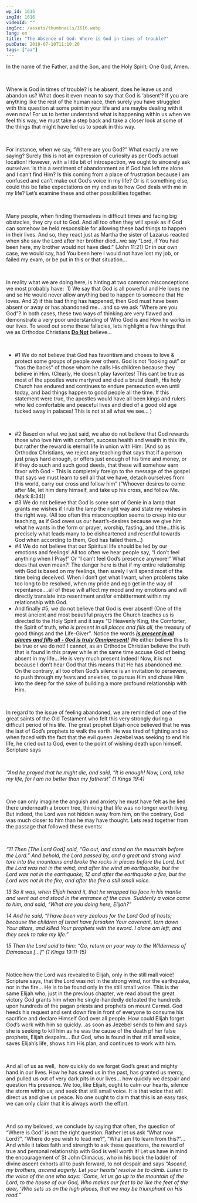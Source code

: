 ```yaml
---
wp_id: 1615
imgId: 1616
videoId: ""
imgSrc: /assets/thumbnails/1616.webp
lang: en
title: "The Absence of God: Where is God in times of trouble?"
pubDate: 2019-07-10T11:10:20
tags: ["aa"]
---
```


<p>In the name of the Father, and the Son, and the Holy Spirit; One God, Amen.</p>
<p>&nbsp;</p>
<p>Where is God in times of trouble? Is he absent, does he leave us and abandon us? What does it even mean to say that God is ‘absent’? If you are anything like the rest of the human race, then surely you have struggled with this question at some point in your life and are maybe dealing with it even now! For us to better understand what is happening within us when we feel this way, we must take a step back and take a closer look at some of the things that might have led us to speak in this way.</p>
<p>&nbsp;</p>
<p>For instance, when we say, “Where are you God?” What exactly are we saying? Surely this is not an expression of curiosity as per God’s actual location! However, with a little bit of introspection, we ought to sincerely ask ourselves ‘is this a sentiment of abandonment as if God has left me alone and I can’t find Him? Is this coming from a place of frustration because I am confused and can’t make out God’s voice in my life? Or is it something else, could this be false expectations on my end as to how God deals with me in my life? Let’s examine these and other possibilities together.</p>
<p>&nbsp;</p>
<p>Many people, when finding themselves in difficult times and facing big obstacles, they cry out to God. And all too often they will speak as if God can somehow be held responsible for allowing these bad things to happen in their lives. And so, they react just as Martha the sister of Lazarus reacted when she saw the Lord after her brother died…we say “Lord, if You had been here, my brother would not have died.” (John 11:21) Or in our own case, we would say, had You been here I would not have lost my job, or failed my exam, or be put in this or that situation…</p>
<p>&nbsp;</p>
<p>In reality what we are doing here, is hinting at two common misconceptions we most probably have:  1) We say that God is all powerful and He loves me and so He would never allow anything bad to happen to someone that He loves. And 2) if this bad thing has happened, then God must have been absent or away or has abandoned me… and so we ask “Where are you God”? In both cases, these two ways of thinking are very flawed and demonstrate a very poor understanding of Who God is and How he works in our lives. To weed out some these fallacies, lets highlight a few things that we as Orthodox Christians <strong><u>Do Not</u></strong> believe…</p>
<p>&nbsp;</p>
<ul>
<li>#1 We do not believe that God has favoritism and choses to love &amp; protect some groups of people over others. God is not “looking out” or “has the backs” of those whom he calls His children because they believe in Him. (Clearly, He doesn’t play favorites! This cant be true as most of the apostles were martyred and died a brutal death, His holy Church has endured and continues to endure persecution even until today, and bad things happen to good people all the time. If this statement were true, the apostles would have all been kings and rulers who led comfortable and peaceful lives and died of a good old age tucked away in palaces! This is not at all what we see… )</li>
</ul>
<p>&nbsp;</p>
<ul>
<li>#2 Based on what we just said, we also do not believe that God rewards those who love him with comfort, success health and wealth in this life, but rather the reward is eternal life in union with Him. (And so as Orthodox Christians, we reject any teaching that says that if a person just prays hard enough, or offers just enough of his time and money, or if they do such and such good deeds, that these will somehow earn favor with God - This is completely foreign to the message of the gospel that says we must learn to sell all that we have, detach ourselves from this world, carry our cross and follow him” (“Whoever desires to come after Me, let him deny himself, and take up his cross, and follow Me. (Mark 8:34))</li>
<li>#3 We do not believe that God is some sort of Genie in a lamp that grants me wishes if I rub the lamp the right way and state my wishes in the right way. (All too often this misconception seems to creep into our teaching, as if God owes us our heart’s-desires because we give him what he wants in the form or prayer, worship, fasting, and tithe…this is precisely what leads many to be disheartened and resentful towards God when according to them, God has failed them…)</li>
<li>#4 We do not believe that our Spiritual life should be led by our emotions and feelings! All too often we hear people say, “I don’t feel anything when I Pray!” Or “I can’t feel God’s presence anymore!” What does that even mean?! The danger here is that if my entire relationship with God is based on my feelings, then surely I will spend most of the time being deceived. When I don’t get what I want, when problems take too long to be resolved, when my pride and ego get in the way of repentance….all of these will affect my mood and my emotions and will directly translate into resentment and/or embitterment within my relationship with God.</li>
<li>And finally #5, we do not believe that God is ever absent! (One of the most ancient and most beautiful prayers the Church teaches us is directed to the Holy Spirit and it says “O Heavenly King, the Comforter, the Spirit of truth, <em>who is present in all places and fills all</em>, the treasury of good things and the Life-Giver”. Notice the words <strong><em><u>is present in all places and fills all - God is truly Omnipresent!</u></em></strong> We either believe this to be true or we do not! I cannot, as an Orthodox Christian believe the truth that is found in this prayer while at the same time accuse God of being absent in my life… He is very much present indeed! Now, it is not because I don’t hear God that this means that He has abandoned me. On the contrary, all too often God’s silence is an invitation to persevere, to push through my fears and anxieties, to pursue Him and chase Him into the deep for the sake of building a more profound relationship with Him.</li>
</ul>
<p>&nbsp;</p>
<p>In regard to the issue of feeling abandoned, we are reminded of one of the great saints of the Old Testament who felt this very strongly during a difficult period of his life. The great prophet Elijah once believed that he was the last of God’s prophets to walk the earth. He was tired of fighting and so when faced with the fact that the evil queen Jezebel was seeking to end his life, he cried out to God, even to the point of wishing death upon himself. Scripture says</p>
<p><em> </em></p>
<p><em>“And he prayed that he might die, and said, “It is enough! Now, Lord, take my life, for I am no better than my fathers!” (1 Kings 19:4)</em></p>
<p>&nbsp;</p>
<p>One can only imagine the anguish and anxiety he must have felt as he lied there underneath a broom tree, thinking that life was no longer worth living. But indeed, the Lord was not hidden away from him, on the contrary, God was much closer to him than he may have thought. Lets read together from the passage that followed these events:</p>
<p>&nbsp;</p>
<p><em>“11 Then [The Lord God] said, “Go out, and stand on the mountain before the Lord.” And behold, the Lord passed by, and a great and strong wind tore into the mountains and broke the rocks in pieces before the Lord, but the Lord was not in the wind; and after the wind an earthquake, but the Lord was not in the earthquake; 12 and after the earthquake a fire, but the Lord was not in the fire; and after the fire a still small voice.</em></p>
<p><em>13 So it was, when Elijah heard it, that he wrapped his face in his mantle and went out and stood in the entrance of the cave. Suddenly a voice came to him, and said, “What are you doing here, Elijah?”</em></p>
<p><em>14 And he said, “I have been very zealous for the Lord God of hosts; because the children of Israel have forsaken Your covenant, torn down Your altars, and killed Your prophets with the sword. I alone am left; and they seek to take my life.”</em></p>
<p><em>15 Then the Lord said to him: “Go, return on your way to the Wilderness of Damascus […]” (1 Kings 19:11-15) </em></p>
<p>&nbsp;</p>
<p>Notice how the Lord was revealed to Elijah, only in the still mall voice! Scripture says, that the Lord was not in the strong wind, nor the earthquake, nor in the fire… He is to be found only in the still small voice. This is the same Elijah who, just in the previous chapter, we read about the great victory God grants him when he single-handedly defeated the hundreds upon hundreds of the pagan priests and prophets on mount Carmel. God heeds his request and sent down fire in front of everyone to consume his sacrifice and declare Himself God over all people. How could Elijah forget God’s work with him so quickly…as soon as Jezebel sends to him and says she is seeking to kill him as he was the cause of the death pf her false prophets, Elijah despairs… But God, who is found in that still small voice, saves Elijah’s life, shows him His plan, and continues to work with him.</p>
<p>&nbsp;</p>
<p>And all of us as well,  how quickly do we forget God’s great and mighty hand in our lives. How he has saved us in the past, has granted us mercy, and pulled us out of very dark pits in our lives… how quickly we despair and question His presence. We too, like Elijah, ought to calm our hearts, silence the storm within us, and seek that still small voice. It is that voice that will direct us and give us peace. No one ought to claim that this is an easy task, we can only claim that it is always worth the effort.</p>
<p>&nbsp;</p>
<p>And so my beloved, we conclude by saying that often, the question of “Where is God” is not the right question. Rather let us ask “What now Lord?”, “Where do you wish to lead me?”, “What am I to learn from this?”… And while it takes faith and strength to ask these questions, the reward of true and personal relationship with God is well worth it! Let us have in mind the encouragement of St John Climacus, who in his book the ladder of divine ascent exhorts all to push forward, to not despair and says <em>“Ascend, my brothers, ascend eagerly. Let your hearts' resolve be to climb. Listen to the voice of the one who says: &#8216;Come, let us go up to the mountain of the Lord, to the house of our God, Who makes our feet to be like the feet of the deer, &#8216;Who sets us on the high places, that we may be triumphant on His road.”</em></p>
